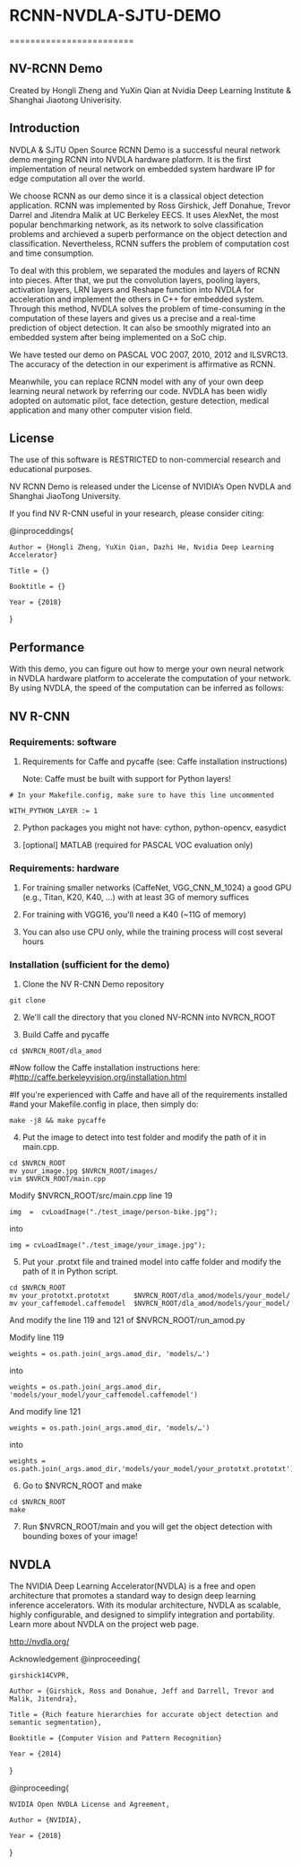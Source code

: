 # RCNN-NVDLA-SJTU-DEMO
========================

NV-RCNN Demo
----------------------

Created by Hongli Zheng and YuXin Qian at Nvidia Deep Learning Institute & Shanghai Jiaotong Univerisity.

Introduction
----------------------

NVDLA & SJTU Open Source RCNN Demo is a successful neural network demo merging RCNN into NVDLA hardware platform. It is the first implementation of neural network on embedded system hardware IP for edge computation all over the world.

We choose RCNN as our demo since it is a classical object detection application. RCNN was implemented by Ross Girshick, Jeff Donahue, Trevor Darrel and Jitendra Malik at UC Berkeley EECS.  It uses AlexNet, the most popular benchmarking network, as its network to solve classification problems and archieved a superb performance on the object detection and classification. Nevertheless, RCNN suffers the problem of computation cost and time consumption.

To deal with this problem, we separated the modules and layers of RCNN into pieces. After that, we put the convolution layers, pooling layers, activation layers, LRN layers and Reshape function into NVDLA for acceleration and implement the others in C++ for embedded system. Through this method, NVDLA solves the problem of time-consuming in the computation of these layers and gives us a precise and a real-time prediction of object detection. It can also be smoothly migrated into an embedded system after being implemented on a SoC chip.

We have tested our demo on PASCAL VOC 2007, 2010, 2012 and ILSVRC13. The accuracy of the detection in our experiment is affirmative as RCNN.

Meanwhile, you can replace RCNN model with any of your own deep learning neural network by referring our code. NVDLA has been widly adopted on automatic pilot, face detection, gesture detection, medical application and many other computer vision field. 

License
----------------------

The use of this software is RESTRICTED to non-commercial research and educational purposes. 

NV RCNN Demo is released under the License of NVIDIA’s Open NVDLA and Shanghai JiaoTong University. 

If you find NV R-CNN useful in your research, please consider citing:

@inproceddings{

    Author = {Hongli Zheng, YuXin Qian, Dazhi He, Nvidia Deep Learning Accelerator}
  
    Title = {}
  
    Booktitle = {}
  
    Year = {2018}
}


Performance
----------------------

With this demo, you can figure out how to merge your own neural network in NVDLA hardware platform to accelerate the computation of your network. By using NVDLA, the speed of the computation can be inferred as follows:



NV R-CNN
----------------------

### Requirements: software

  1. Requirements for Caffe and pycaffe (see: Caffe installation instructions) 
    
      Note: Caffe must be built with support for Python layers!
  
    # In your Makefile.config, make sure to have this line uncommented
    
    WITH_PYTHON_LAYER := 1
       
  2. Python packages you might not have: cython, python-opencv, easydict
  
  3. [optional] MATLAB (required for PASCAL VOC evaluation only)
  
### Requirements: hardware

  1. For training smaller networks (CaffeNet, VGG_CNN_M_1024) a good GPU (e.g., Titan, K20, K40, ...) with at least 3G of memory suffices
    
  2. For training with VGG16, you'll need a K40 (~11G of memory) 
    
  3. You can also use CPU only, while the training process will cost several hours
    
    
### Installation (sufficient for the demo)

  1. Clone the NV R-CNN Demo repository
  
    git clone 
     
  2. We'll call the directory that you cloned NV-RCNN into NVRCN_ROOT
  
  3. Build Caffe and pycaffe
    
    cd $NVRCN_ROOT/dla_amod
    
   #Now follow the Caffe installation instructions here:
   #http://caffe.berkeleyvision.org/installation.html

   #If you're experienced with Caffe and have all of the requirements installed
   #and your Makefile.config in place, then simply do:

    make -j8 && make pycaffe

  4. Put the image to detect into test folder and modify the path of it in main.cpp.
    
    cd $NVRCN_ROOT
    mv your_image.jpg $NVRCN_ROOT/images/
    vim $NVRCN_ROOT/main.cpp

   Modify  $NVRCN_ROOT/src/main.cpp   line 19 
   
    img  =  cvLoadImage("./test_image/person-bike.jpg");
    
   into
  
    img = cvLoadImage("./test_image/your_image.jpg");
   
  5. Put your .protxt file and trained model into caffe folder and modify the path of it in Python script.
    
    cd $NVRCN_ROOT
    mv your_prototxt.prototxt      $NVRCN_ROOT/dla_amod/models/your_model/
    mv your_caffemodel.caffemodel  $NVRCN_ROOT/dla_amod/models/your_model/

   And modify the line 119 and 121 of  $NVRCN_ROOT/run_amod.py

   Modify line 119 

    weights = os.path.join(_args.amod_dir, 'models/…')

   into

    weights = os.path.join(_args.amod_dir, 'models/your_model/your_caffemodel.caffemodel')

   And modify line 121
  
    weights = os.path.join(_args.amod_dir, 'models/…')
    
   into
  
    weights =  os.path.join(_args.amod_dir,'models/your_model/your_prototxt.prototxt')
    
  6. Go to $NVRCN_ROOT and make
    
    cd $NVRCN_ROOT
    make
	
  7. Run $NVRCN_ROOT/main and you will get the object detection with bounding boxes of your image!


NVDLA
---------------------------------

The NVIDIA Deep Learning Accelerator(NVDLA) is a free and open architecture that promotes a standard way to design deep learning inference accelerators. With its modular architecture, NVDLA as scalable, highly configurable, and designed to simplify integration and portability. Learn more about NVDLA on the project web page.

http://nvdla.org/

Acknowledgement
@inproceeding{

	girshick14CVPR,
  
	Author = {Girshick, Ross and Donahue, Jeff and Darrell, Trevor and Malik, Jitendra},
  
	Title = {Rich feature hierarchies for accurate object detection and semantic segmentation},
  
	Booktitle = {Computer Vision and Pattern Recognition}
  
	Year = {2014}
  
}

@inproceeding{

    NVIDIA Open NVDLA License and Agreement,
  
    Author = {NVIDIA},
  
    Year = {2018}
  
}




